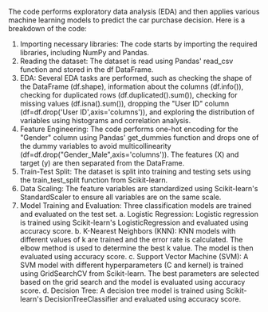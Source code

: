 The code performs exploratory data analysis (EDA) and then applies various machine learning models to predict the car purchase decision.
Here is a breakdown of the code:
1.	Importing necessary libraries: The code starts by importing the required libraries, including NumPy and Pandas.
2.	Reading the dataset: The dataset is read using Pandas' read_csv function and stored in the df DataFrame.
3.	EDA: Several EDA tasks are performed, such as checking the shape of the DataFrame (df.shape), information about the columns (df.info()), checking for duplicated rows (df.duplicated().sum()), checking for missing values (df.isna().sum()), dropping the "User ID" column (df=df.drop('User ID',axis='columns')), and exploring the distribution of variables using histograms and correlation analysis.
4.	Feature Engineering: The code performs one-hot encoding for the "Gender" column using Pandas' get_dummies function and drops one of the dummy variables to avoid multicollinearity (df=df.drop("Gender_Male",axis='columns')). The features (X) and target (y) are then separated from the DataFrame.
5.	Train-Test Split: The dataset is split into training and testing sets using the train_test_split function from Scikit-learn.
6.	Data Scaling: The feature variables are standardized using Scikit-learn's StandardScaler to ensure all variables are on the same scale.
7.	Model Training and Evaluation: Three classification models are trained and evaluated on the test set.
a. Logistic Regression: Logistic regression is trained using Scikit-learn's LogisticRegression and evaluated using accuracy score.
b. K-Nearest Neighbors (KNN): KNN models with different values of k are trained and the error rate is calculated. The elbow method is used to determine the best k value. The model is then evaluated using accuracy score.
c. Support Vector Machine (SVM): A SVM model with different hyperparameters (C and kernel) is trained using GridSearchCV from Scikit-learn. The best parameters are selected based on the grid search and the model is evaluated using accuracy score.
d. Decision Tree: A decision tree model is trained using Scikit-learn's DecisionTreeClassifier and evaluated using accuracy score.


